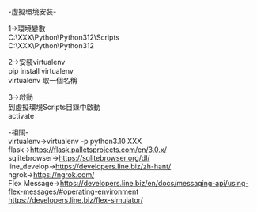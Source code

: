 -虛擬環境安裝-  

1->環境變數  
C:\XXX\Python\Python312\Scripts  
C:\XXX\Python\Python312  
  
2->安裝virtualenv  
pip install virtualenv  
virtualenv 取一個名稱  
  
3->啟動  
到虛擬環境Scripts目錄中啟動  
activate  

-相關-  
virtualenv->virtualenv -p python3.10 XXX  
flask->https://flask.palletsprojects.com/en/3.0.x/  
sqlitebrowser->https://sqlitebrowser.org/dl/  
line_develop->https://developers.line.biz/zh-hant/  
ngrok->https://ngrok.com/  
Flex Message->https://developers.line.biz/en/docs/messaging-api/using-flex-messages/#operating-environment   
https://developers.line.biz/flex-simulator/